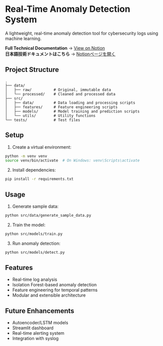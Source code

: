 # Real-Time Anomaly Detection System

A lightweight, real-time anomaly detection tool for cybersecurity logs using machine learning.

**Full Technical Documentation** → [View on Notion](https://southern-feta-f21.notion.site/Real-Time-Anomaly-Detection-Doc-20e738750e7a80feb78cc750018ef78f)  
**日本語技術ドキュメントはこちら** → [Notionページを開く](https://southern-feta-f21.notion.site/Doc-20e738750e7a8010b536c967ad0aceb4)

## Project Structure
```
.
├── data/
│   ├── raw/          # Original, immutable data
│   └── processed/    # Cleaned and processed data
├── src/
│   ├── data/         # Data loading and processing scripts
│   ├── features/     # Feature engineering scripts
│   ├── models/       # Model training and prediction scripts
│   └── utils/        # Utility functions
└── tests/            # Test files
```

## Setup
1. Create a virtual environment:
```bash
python -m venv venv
source venv/bin/activate  # On Windows: venv\Scripts\activate
```

2. Install dependencies:
```bash
pip install -r requirements.txt
```

## Usage
1. Generate sample data:
```bash
python src/data/generate_sample_data.py
```

2. Train the model:
```bash
python src/models/train.py
```

3. Run anomaly detection:
```bash
python src/models/detect.py
```

## Features
- Real-time log analysis
- Isolation Forest-based anomaly detection
- Feature engineering for temporal patterns
- Modular and extensible architecture

## Future Enhancements
- Autoencoder/LSTM models
- Streamlit dashboard
- Real-time alerting system
- Integration with syslog
